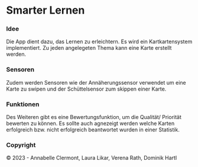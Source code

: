 # Smarter Lernen

### Idee
Die App dient dazu, das Lernen zu erleichtern. 
Es wird ein Kartkartensystem implementiert. 
Zu jeden angelegeten Thema kann eine Karte erstellt werden. 

### Sensoren
Zudem werden Sensoren wie der Annäherungssensor verwendet um eine Karte zu swipen und der Schüttelsensor zum skippen einer Karte.  

### Funktionen
Des Weiteren gibt es eine Bewertungsfunktion, um die Qualität/ Priorität bewerten zu können.
Es sollte auch agnezeigt werden welche Karten erfolgreich bzw. nicht erfolgreich beantwortet wurden in einer Statistik.

### Copyright
© 2023 - Annabelle Clermont, Laura Likar, Verena Rath, Dominik Hartl
